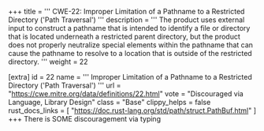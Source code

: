 +++
title = '''
CWE-22: Improper Limitation of a Pathname to a Restricted Directory ('Path Traversal')
'''
description	= '''
The product uses external input to construct a pathname that is intended to identify a file or directory that is located underneath a restricted parent directory, but the product does not properly neutralize special elements within the pathname that can cause the pathname to resolve to a location that is outside of the restricted directory.
'''
weight = 22

[extra]
id = 22
name = '''
Improper Limitation of a Pathname to a Restricted Directory ('Path Traversal')
'''
url = "https://cwe.mitre.org/data/definitions/22.html"
vote = "Discouraged via Language, Library Design"
class = "Base"
clippy_helps = false
rust_docs_links = [
	"https://doc.rust-lang.org/std/path/struct.PathBuf.html"
]
+++
There is SOME discouragement via typing